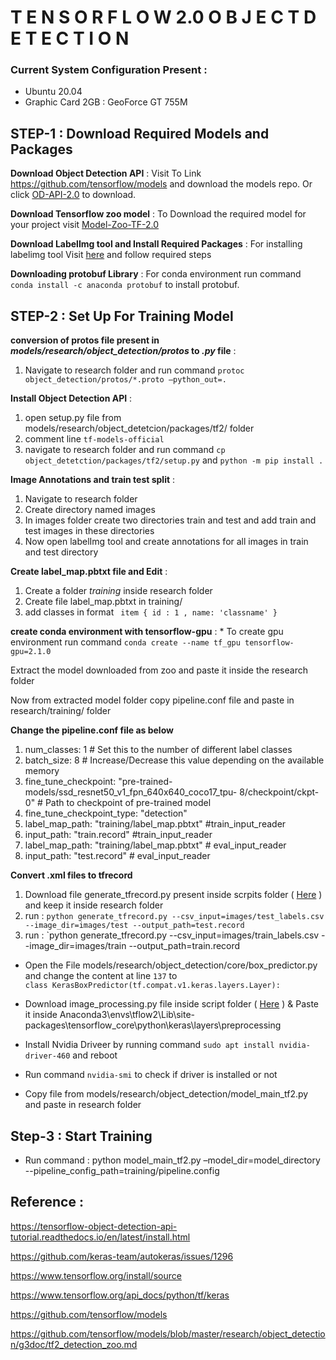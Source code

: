 #                                                                  T E N S O R F L O W    2.0    O B J E C T   D E T E C T I O N 

### Current System Configuration Present :
- Ubuntu 20.04 
- Graphic Card 2GB : GeoForce GT 755M
        
## STEP-1 :  Download Required Models and Packages

 **Download Object Detection API** : Visit To Link https://github.com/tensorflow/models and download the models repo. Or click 
 [OD-API-2.0](https://codeload.github.com/tensorflow/models/zip/master) to download. 
           
 **Download Tensorflow zoo model** : To Download the required model for your project visit [Model-Zoo-TF-2.0](https://github.com/tensorflow/models/blob/master/research/object_detection/g3doc/tf2_detection_zoo.md)    
           
**Download LabelImg tool and Install Required Packages** : For installing labelimg tool Visit [here](https://github.com/tzutalin/labelImg) and follow required steps 
        
**Downloading protobuf Library** : For conda environment run command `conda install -c anaconda protobuf` to install protobuf.
        
## STEP-2 : Set Up For Training Model
        
**conversion of protos file present in  *models/research/object_detection/protos* to *.py* file** : 
  1. Navigate to research folder and run command `protoc object_detection/protos/*.proto –python_out=.` 
              
**Install Object Detection API** :
  1. open setup.py file from models/research/object_detetcion/packages/tf2/ folder 
  1. comment line `tf-models-official` 
  1. navigate to research folder and run command `cp object_detetction/packages/tf2/setup.py` and `python -m pip install .`
             
**Image Annotations and train test split** : 
  1. Navigate to research folder 
  1. Create directory named images
  1. In images folder create two directories train and test and add train and test images in these directories 
  1. Now open labelImg tool and create annotations for all images in train and test directory
             
**Create label_map.pbtxt file and Edit** : 
  1. Create a folder *training* inside research folder
  1. Create file label_map.pbtxt in training/
  1. add classes in format  ` item { id : 1 , name: 'classname' }`
                                 
**create conda environment with tensorflow-gpu** : 
    * To create gpu environment run command `conda create --name tf_gpu tensorflow-gpu=2.1.0`
        
Extract the model downloaded from zoo and paste it inside the research folder
        
Now from extracted model folder copy  pipeline.conf file and paste in research/training/  folder 
        
**Change the pipeline.conf file as below**
   1. num_classes: 1 # Set this to the number of different label classes
   1. batch_size: 8 # Increase/Decrease this value depending on the available memory 
   1. fine_tune_checkpoint:  "pre-trained-models/ssd_resnet50_v1_fpn_640x640_coco17_tpu-  8/checkpoint/ckpt-0"  # Path to checkpoint of pre-trained model
   1. fine_tune_checkpoint_type: "detection" 
   1. label_map_path: "training/label_map.pbtxt"    #train_input_reader
   1. input_path: "train.record"  #train_input_reader
   1. label_map_path: "training/label_map.pbtxt"   # eval_input_reader
   1. input_path: "test.record"         # eval_input_reader
        
**Convert .xml files to tfrecord**
   1. Download file generate_tfrecord.py present inside scrpits folder ( [Here](scripts/generate_tfrecord.py) ) and keep it inside research folder
   1. run :  `python generate_tfrecord.py --csv_input=images/test_labels.csv --image_dir=images/test --output_path=test.record`
   1. run :   `python generate_tfrecord.py --csv_input=images/train_labels.csv --image_dir=images/train --output_path=train.record
       
* Open the File models/research/object_detection/core/box_predictor.py and change the content at line `137` to  
     ```class KerasBoxPredictor(tf.compat.v1.keras.layers.Layer):```
        
* Download image_processing.py file inside script folder ( [Here](scripts/image_preprocessing.py) ) & Paste it inside 
           Anaconda3\envs\tflow2\Lib\site-packages\tensorflow_core\python\keras\layers\preprocessing
           
* Install Nvidia Driveer by running command `sudo apt install nvidia-driver-460` and reboot 
        
* Run command `nvidia-smi` to check if driver is installed or not  
        
* Copy file from  models/research/object_detection/model_main_tf2.py and paste in research folder 
        
## Step-3 : Start Training 
*  Run command :  python model_main_tf2.py –model_dir=model_directory  --pipeline_config_path=training/pipeline.config
        
## Reference :
 
https://tensorflow-object-detection-api-tutorial.readthedocs.io/en/latest/install.html
        
https://github.com/keras-team/autokeras/issues/1296
        
https://www.tensorflow.org/install/source
        
https://www.tensorflow.org/api_docs/python/tf/keras
        
https://github.com/tensorflow/models
        
https://github.com/tensorflow/models/blob/master/research/object_detection/g3doc/tf2_detection_zoo.md        
